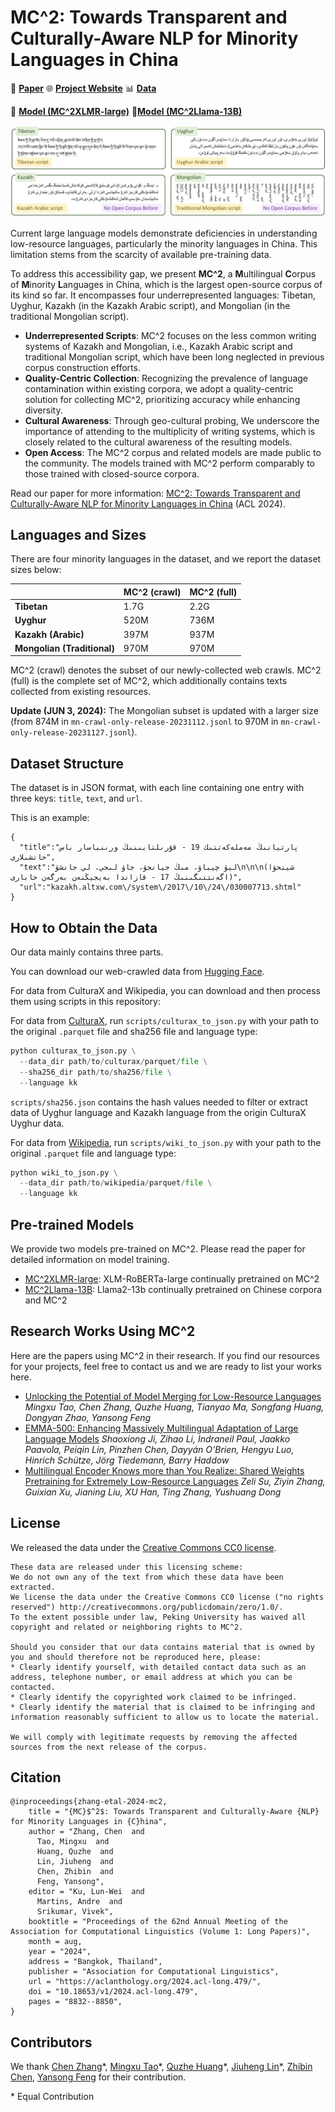# MC^2: Towards Transparent and Culturally-Aware NLP for Minority Languages in China

📑 [**Paper**](https://arxiv.org/abs/2311.08348) 🌐 [**Project Website**](https://luciusssss.github.io/proj/mc2.html) 📊 [**Data**](https://huggingface.co/datasets/pkupie/mc2_corpus)  

🤖 [**Model (MC^2XLMR-large)**](https://huggingface.co/pkupie/mc2-xlmr-large) 🤖[**Model (MC^2Llama-13B)**](https://huggingface.co/pkupie/mc2-llama-13b)

![](mc2_example.png)

Current large language models demonstrate deficiencies in understanding low-resource languages, particularly the minority languages in China. This limitation stems from the scarcity of available pre-training data.

To address this accessibility gap, we present **MC^2**, a **M**ultilingual **C**orpus of **M**inority **L**anguages in China, which is the largest open-source corpus of its kind so far. It encompasses four underrepresented languages: Tibetan, Uyghur, Kazakh (in the Kazakh Arabic script), and Mongolian (in the traditional Mongolian script).

* **Underrepresented Scripts**: MC^2 focuses on the less common writing systems of Kazakh and Mongolian, i.e., Kazakh Arabic script and traditional Mongolian script, which have been long neglected in previous corpus construction efforts.
* **Quality-Centric Collection**: Recognizing the prevalence of language contamination within existing corpora, we adopt a quality-centric solution for collecting MC^2, prioritizing accuracy while enhancing diversity.
* **Cultural Awareness**: Through geo-cultural probing, We underscore the importance of attending to the multiplicity of writing systems, which is closely related to the cultural awareness of the resulting models.
* **Open Access**: The MC^2 corpus and related models are made public to the community. The models trained with MC^2 perform comparably to those trained with closed-source corpora.


Read our paper for more information:
[MC^2: Towards Transparent and Culturally-Aware NLP for Minority Languages in China](https://arxiv.org/abs/2311.08348) (ACL 2024).


## Languages and Sizes

There are four minority languages in the dataset, and we report the dataset sizes below:

|                             | MC^2 (crawl) | MC^2 (full) |
| --------------------------- | ------------ | ----------- |
| **Tibetan**                 | 1.7G         | 2.2G        |
| **Uyghur**                  | 520M         | 736M        |
| **Kazakh (Arabic)**         | 397M         | 937M        |
| **Mongolian (Traditional)** | 970M         | 970M        |

MC^2 (crawl) denotes the subset of our newly-collected web crawls. MC^2 (full) is the complete set of MC^2, which additionally contains texts collected from existing resources.

**Update (JUN 3, 2024):** 
The Mongolian subset is updated with a larger size (from 874M in `mn-crawl-only-release-20231112.jsonl` to 970M in `mn-crawl-only-release-20231127.jsonl`).

## Dataset Structure

The dataset is in JSON format, with each line containing one entry with three keys: `title`, `text`, and `url`.

This is an example:

```
{
  "title":"پارتيانىڭ مەملەكەتتىك 19 - قۇرىلتايىنىڭ ورىنباسار باس حاتشىلارى",
  "text":"ليۋ چيباۋ، مىڭ جيانجۋ، جاۋ لىجي، لي جانشۋ\n\n\n(شينحۋا اگەنتتىگىنىڭ 17 - قازاندا بەيجيڭنەن بەرگەن حابارى)",
  "url":"kazakh.altxw.com\/system\/2017\/10\/24\/030007713.shtml"
}
```

## How to Obtain the Data

Our data mainly contains three parts.

You can download our web-crawled data from [Hugging Face](https://huggingface.co/datasets/pkupie/mc2_corpus).

For data from CulturaX and Wikipedia, you can download and then process them using scripts in this repository:

For data from [CulturaX](https://huggingface.co/datasets/uonlp/CulturaX), run `scripts/culturax_to_json.py` with your path to the original `.parquet` file and sha256 file and language type:

```python
python culturax_to_json.py \
  --data_dir path/to/culturax/parquet/file \
  --sha256_dir path/to/sha256/file \
  --language kk
```

`scripts/sha256.json` contains the hash values needed to filter or extract data of Uyghur language and Kazakh language from the origin CulturaX Uyghur data.

For data from [Wikipedia](https://huggingface.co/datasets/graelo/wikipedia), run `scripts/wiki_to_json.py` with your path to the original `.parquet` file and language type:

```python
python wiki_to_json.py \
  --data_dir path/to/wikipedia/parquet/file \
  --language kk
```


## Pre-trained Models

We provide two models pre-trained on MC^2.
Please read the paper for detailed information on model training.

- [MC^2XLMR-large](https://huggingface.co/pkupie/mc2-xlmr-large): XLM-RoBERTa-large continually pretrained on MC^2
- [MC^2Llama-13B](https://huggingface.co/pkupie/mc2-llama-13b): Llama2-13b continually pretrained on Chinese corpora and MC^2



## Research Works Using MC^2
Here are the papers using MC^2 in their research. If you find our resources for your projects, feel free to contact us and we are ready to list your works here.
* [Unlocking the Potential of Model Merging for Low-Resource Languages](https://aclanthology.org/2024.findings-emnlp.508/) *Mingxu Tao, Chen Zhang, Quzhe Huang, Tianyao Ma, Songfang Huang, Dongyan Zhao, Yansong Feng*
* [EMMA-500: Enhancing Massively Multilingual Adaptation of Large Language Models](https://arxiv.org/pdf/2409.17892) *Shaoxiong Ji, Zihao Li, Indraneil Paul, Jaakko Paavola, Peiqin Lin, Pinzhen Chen, Dayyán O'Brien, Hengyu Luo, Hinrich Schütze, Jörg Tiedemann, Barry Haddow*
* [Multilingual Encoder Knows more than You Realize: Shared Weights Pretraining for Extremely Low-Resource Languages](https://arxiv.org/pdf/2502.10852) *Zeli Su, Ziyin Zhang, Guixian Xu, Jianing Liu, XU Han, Ting Zhang, Yushuang Dong*



## License

We released the data under the [Creative Commons CC0 license](http://creativecommons.org/publicdomain/zero/1.0/).

```
These data are released under this licensing scheme:
We do not own any of the text from which these data have been extracted.
We license the data under the Creative Commons CC0 license ("no rights reserved") http://creativecommons.org/publicdomain/zero/1.0/.
To the extent possible under law, Peking University has waived all copyright and related or neighboring rights to MC^2.

Should you consider that our data contains material that is owned by you and should therefore not be reproduced here, please:
* Clearly identify yourself, with detailed contact data such as an address, telephone number, or email address at which you can be contacted.
* Clearly identify the copyrighted work claimed to be infringed.
* Clearly identify the material that is claimed to be infringing and information reasonably sufficient to allow us to locate the material.

We will comply with legitimate requests by removing the affected sources from the next release of the corpus.
```




## Citation

```
@inproceedings{zhang-etal-2024-mc2,
    title = "{MC}$^2$: Towards Transparent and Culturally-Aware {NLP} for Minority Languages in {C}hina",
    author = "Zhang, Chen  and
      Tao, Mingxu  and
      Huang, Quzhe  and
      Lin, Jiuheng  and
      Chen, Zhibin  and
      Feng, Yansong",
    editor = "Ku, Lun-Wei  and
      Martins, Andre  and
      Srikumar, Vivek",
    booktitle = "Proceedings of the 62nd Annual Meeting of the Association for Computational Linguistics (Volume 1: Long Papers)",
    month = aug,
    year = "2024",
    address = "Bangkok, Thailand",
    publisher = "Association for Computational Linguistics",
    url = "https://aclanthology.org/2024.acl-long.479/",
    doi = "10.18653/v1/2024.acl-long.479",
    pages = "8832--8850",
}
```

## Contributors

We thank [Chen Zhang](https://luciusssss.github.io/)\*, [Mingxu Tao](https://kobayashikanna01.github.io/)\*, [Quzhe Huang](https://andrewzhe.github.io/)\*, [Jiuheng Lin](https://github.com/Infinite-set)\*, [Zhibin Chen](https://zacharychenpk.github.io/), [Yansong Feng](https://yansongfeng.github.io/) for their contribution.

\* Equal Contribution
